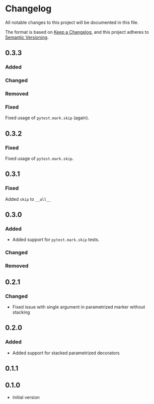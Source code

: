 # Changelog

All notable changes to this project will be documented in this file.

The format is based on [Keep a Changelog](https://keepachangelog.com/en/1.0.0/),
and this project adheres to [Semantic Versioning](https://semver.org/spec/v2.0.0.html).

## 0.3.3

### Added

### Changed

### Removed

### Fixed

Fixed usage of ``pytest.mark.skip`` (again).

## 0.3.2

### Fixed

Fixed usage of ``pytest.mark.skip``.

## 0.3.1

### Fixed

Added ``skip`` to ``__all__``

## 0.3.0

### Added

* Added support for ``pytest.mark.skip`` tests.

### Changed

### Removed

## 0.2.1

### Changed

* Fixed issue with single argument in parametrized marker without stacking

## 0.2.0

### Added

* Added support for stacked parametrized decorators

## 0.1.1

## 0.1.0

* Initial version
